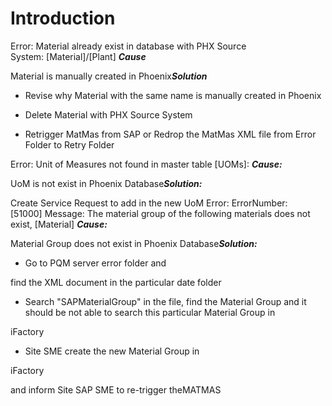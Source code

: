 # Introduction


Error: Material already exist in database with PHX Source System: [Material]/[Plant]
***Cause***  

Material is manually created in Phoenix***Solution***  

- Revise why Material with the same name is manually created in Phoenix


- Delete Material with PHX Source System


- Retrigger MatMas from SAP or Redrop the MatMas XML file from Error Folder to Retry Folder



Error:
Unit of Measures not found in master table [UOMs]:
***Cause:***  

UoM is not exist in Phoenix Database***Solution:***  

Create Service Request to add in the new UoM
Error: ErrorNumber:[51000] Message: The material group of the following materials does not exist, [Material]
***Cause:***  

Material Group does not exist in Phoenix Database***Solution:***  


- Go to PQM server error folder and

find the XML document
in the particular date folder

- Search "SAPMaterialGroup" in the file, find the Material Group and it should be not able to search this particular Material Group in

iFactory

- Site SME create the new Material Group in

iFactory

and inform Site SAP SME to re-trigger theMATMAS

